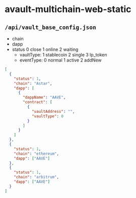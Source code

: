 # avault-multichain-web-static

## `/api/vault_base_config.json`

- chain
- dapp
- status 0 close 1 online 2 waiting
  - vaultType: 1 stablecoin 2 single 3 lp_token
  - eventType: 0 normal 1 active 2 addNew

```json
[
  {
    "status": 1,
    "chain": "Astar",
    "dapp": [
      {
        "dappName": "AAVE",
        "contract": [
          {
            "vaultAddress": "",
            "vaultType": 0
          }
        ]
      }
    ]
  },
  {
    "status": 1,
    "chain": "ethereum",
    "dapp": ["AAVE"]
  },
  {
    "status": 1,
    "chain": "arbitrum",
    "dapp": ["AAVE"]
  }
]
```
